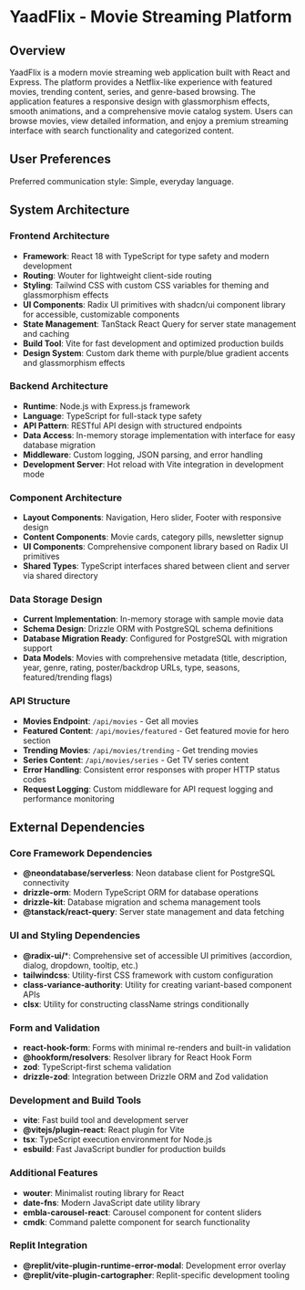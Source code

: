 # YaadFlix - Movie Streaming Platform

## Overview

YaadFlix is a modern movie streaming web application built with React and Express. The platform provides a Netflix-like experience with featured movies, trending content, series, and genre-based browsing. The application features a responsive design with glassmorphism effects, smooth animations, and a comprehensive movie catalog system. Users can browse movies, view detailed information, and enjoy a premium streaming interface with search functionality and categorized content.

## User Preferences

Preferred communication style: Simple, everyday language.

## System Architecture

### Frontend Architecture
- **Framework**: React 18 with TypeScript for type safety and modern development
- **Routing**: Wouter for lightweight client-side routing
- **Styling**: Tailwind CSS with custom CSS variables for theming and glassmorphism effects
- **UI Components**: Radix UI primitives with shadcn/ui component library for accessible, customizable components
- **State Management**: TanStack React Query for server state management and caching
- **Build Tool**: Vite for fast development and optimized production builds
- **Design System**: Custom dark theme with purple/blue gradient accents and glassmorphism effects

### Backend Architecture
- **Runtime**: Node.js with Express.js framework
- **Language**: TypeScript for full-stack type safety
- **API Pattern**: RESTful API design with structured endpoints
- **Data Access**: In-memory storage implementation with interface for easy database migration
- **Middleware**: Custom logging, JSON parsing, and error handling
- **Development Server**: Hot reload with Vite integration in development mode

### Component Architecture
- **Layout Components**: Navigation, Hero slider, Footer with responsive design
- **Content Components**: Movie cards, category pills, newsletter signup
- **UI Components**: Comprehensive component library based on Radix UI primitives
- **Shared Types**: TypeScript interfaces shared between client and server via shared directory

### Data Storage Design
- **Current Implementation**: In-memory storage with sample movie data
- **Schema Design**: Drizzle ORM with PostgreSQL schema definitions
- **Database Migration Ready**: Configured for PostgreSQL with migration support
- **Data Models**: Movies with comprehensive metadata (title, description, year, genre, rating, poster/backdrop URLs, type, seasons, featured/trending flags)

### API Structure
- **Movies Endpoint**: `/api/movies` - Get all movies
- **Featured Content**: `/api/movies/featured` - Get featured movie for hero section  
- **Trending Movies**: `/api/movies/trending` - Get trending movies
- **Series Content**: `/api/movies/series` - Get TV series content
- **Error Handling**: Consistent error responses with proper HTTP status codes
- **Request Logging**: Custom middleware for API request logging and performance monitoring

## External Dependencies

### Core Framework Dependencies
- **@neondatabase/serverless**: Neon database client for PostgreSQL connectivity
- **drizzle-orm**: Modern TypeScript ORM for database operations
- **drizzle-kit**: Database migration and schema management tools
- **@tanstack/react-query**: Server state management and data fetching

### UI and Styling Dependencies
- **@radix-ui/***: Comprehensive set of accessible UI primitives (accordion, dialog, dropdown, tooltip, etc.)
- **tailwindcss**: Utility-first CSS framework with custom configuration
- **class-variance-authority**: Utility for creating variant-based component APIs
- **clsx**: Utility for constructing className strings conditionally

### Form and Validation
- **react-hook-form**: Forms with minimal re-renders and built-in validation
- **@hookform/resolvers**: Resolver library for React Hook Form
- **zod**: TypeScript-first schema validation
- **drizzle-zod**: Integration between Drizzle ORM and Zod validation

### Development and Build Tools
- **vite**: Fast build tool and development server
- **@vitejs/plugin-react**: React plugin for Vite
- **tsx**: TypeScript execution environment for Node.js
- **esbuild**: Fast JavaScript bundler for production builds

### Additional Features
- **wouter**: Minimalist routing library for React
- **date-fns**: Modern JavaScript date utility library
- **embla-carousel-react**: Carousel component for content sliders
- **cmdk**: Command palette component for search functionality

### Replit Integration
- **@replit/vite-plugin-runtime-error-modal**: Development error overlay
- **@replit/vite-plugin-cartographer**: Replit-specific development tooling